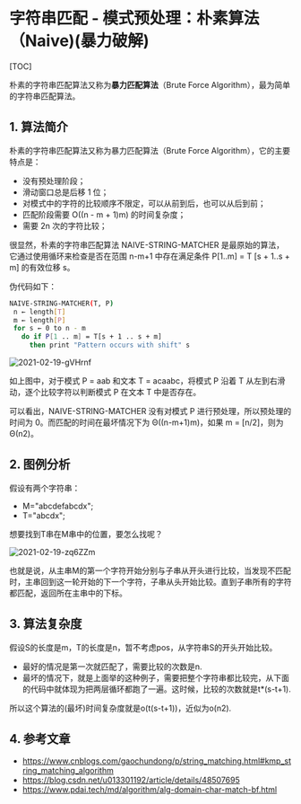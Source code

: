 # 字符串匹配 - 模式预处理：朴素算法（Naive)(暴力破解)

[TOC]

朴素的字符串匹配算法又称为**暴力匹配算法**（Brute Force Algorithm），最为简单的字符串匹配算法。

## 1. 算法简介

朴素的字符串匹配算法又称为暴力匹配算法（Brute Force Algorithm），它的主要特点是：

- 没有预处理阶段；
- 滑动窗口总是后移 1 位；
- 对模式中的字符的比较顺序不限定，可以从前到后，也可以从后到前；
- 匹配阶段需要 O((n - m + 1)m) 的时间复杂度；
- 需要 2n 次的字符比较；

很显然，朴素的字符串匹配算法 NAIVE-STRING-MATCHER 是最原始的算法，它通过使用循环来检查是否在范围 n-m+1 中存在满足条件 P[1..m] = T [s + 1..s + m] 的有效位移 s。

伪代码如下：

 ```bash
NAIVE-STRING-MATCHER(T, P)
  n ← length[T]
  m ← length[P]
  for s ← 0 to n - m
    do if P[1 .. m] = T[s + 1 .. s + m]
      then print "Pattern occurs with shift" s
 ```

![2021-02-19-gVHrnf](https://image.ldbmcs.com/2021-02-19-gVHrnf.jpg)

如上图中，对于模式 P = aab 和文本 T = acaabc，将模式 P 沿着 T 从左到右滑动，逐个比较字符以判断模式 P 在文本 T 中是否存在。

可以看出，NAIVE-STRING-MATCHER 没有对模式 P 进行预处理，所以预处理的时间为 0。而匹配的时间在最坏情况下为 Θ((n-m+1)m)，如果 m = [n/2]，则为 Θ(n2)。

## 2. 图例分析

假设有两个字符串：

- M="abcdefabcdx";
- T="abcdx";

想要找到T串在M串中的位置，要怎么找呢？

![2021-02-19-zq6ZZm](https://image.ldbmcs.com/2021-02-19-zq6ZZm.jpg)

也就是说，从主串M的第一个字符开始分别与子串从开头进行比较，当发现不匹配时，主串回到这一轮开始的下一个字符，子串从头开始比较。直到子串所有的字符都匹配，返回所在主串中的下标。

## 3. 算法复杂度

假设S的长度是m，T的长度是n，暂不考虑pos，从字符串S的开头开始比较。

- 最好的情况是第一次就匹配了，需要比较的次数是n.
- 最坏的情况下，就是上面举的这种例子，需要把整个字符串都比较完，从下面的代码中就体现为把两层循环都跑了一遍。这时候，比较的次数就是t*(s-t+1).

所以这个算法的(最坏)时间复杂度就是o(t(s-t+1))，近似为o(n2).

## 4. 参考文章

- https://www.cnblogs.com/gaochundong/p/string_matching.html#kmp_string_matching_algorithm
- https://blog.csdn.net/u013301192/article/details/48507695
- https://www.pdai.tech/md/algorithm/alg-domain-char-match-bf.html